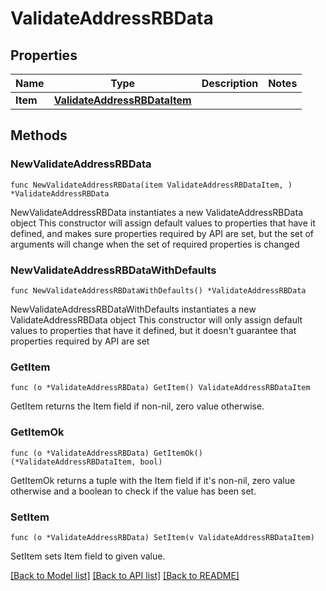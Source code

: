 # ValidateAddressRBData

## Properties

Name | Type | Description | Notes
------------ | ------------- | ------------- | -------------
**Item** | [**ValidateAddressRBDataItem**](ValidateAddressRBDataItem.md) |  | 

## Methods

### NewValidateAddressRBData

`func NewValidateAddressRBData(item ValidateAddressRBDataItem, ) *ValidateAddressRBData`

NewValidateAddressRBData instantiates a new ValidateAddressRBData object
This constructor will assign default values to properties that have it defined,
and makes sure properties required by API are set, but the set of arguments
will change when the set of required properties is changed

### NewValidateAddressRBDataWithDefaults

`func NewValidateAddressRBDataWithDefaults() *ValidateAddressRBData`

NewValidateAddressRBDataWithDefaults instantiates a new ValidateAddressRBData object
This constructor will only assign default values to properties that have it defined,
but it doesn't guarantee that properties required by API are set

### GetItem

`func (o *ValidateAddressRBData) GetItem() ValidateAddressRBDataItem`

GetItem returns the Item field if non-nil, zero value otherwise.

### GetItemOk

`func (o *ValidateAddressRBData) GetItemOk() (*ValidateAddressRBDataItem, bool)`

GetItemOk returns a tuple with the Item field if it's non-nil, zero value otherwise
and a boolean to check if the value has been set.

### SetItem

`func (o *ValidateAddressRBData) SetItem(v ValidateAddressRBDataItem)`

SetItem sets Item field to given value.



[[Back to Model list]](../README.md#documentation-for-models) [[Back to API list]](../README.md#documentation-for-api-endpoints) [[Back to README]](../README.md)


